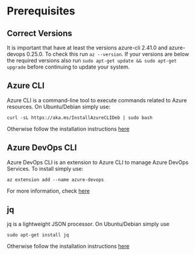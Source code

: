 # Prerequisites

## Correct Versions

It is important that have at least the versions azure-cli 2.41.0 and azure-devops 0.25.0. To check this run `az --version`. If your versions are below the required versions also run `sudo apt-get update && sudo apt-get upgrade` before continuing to update your system.

## Azure CLI

Azure CLI is a command-line tool to execute commands related to Azure resources. On Ubuntu/Debian simply use:

``` curl -sL https://aka.ms/InstallAzureCLIDeb | sudo bash ```

Otherwise follow the installation instructions [here](https://learn.microsoft.com/en-us/cli/azure/install-azure-cli)

## Azure DevOps CLI

Azure DevOps CLI is an extension to Azure CLI to manage Azure DevOps Services. To install simply use:

``` az extension add --name azure-devops ```

For more information, check [here](https://learn.microsoft.com/en-us/azure/devops/cli/?view=azure-devops)

## jq

jq is a lightweight JSON processor. On Ubuntu/Debian simply use 

``` sudo apt-get install jq ```

Otherwise follow the installation instructions [here](https://stedolan.github.io/jq/download/)